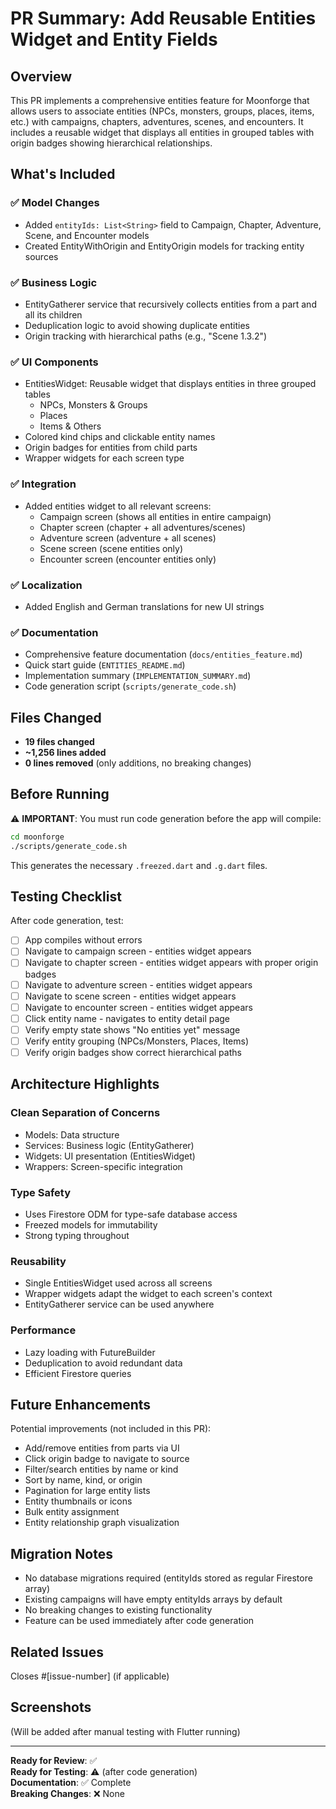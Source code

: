 # PR Summary: Add Reusable Entities Widget and Entity Fields

## Overview
This PR implements a comprehensive entities feature for Moonforge that allows users to associate entities (NPCs, monsters, groups, places, items, etc.) with campaigns, chapters, adventures, scenes, and encounters. It includes a reusable widget that displays all entities in grouped tables with origin badges showing hierarchical relationships.

## What's Included

### ✅ Model Changes
- Added `entityIds: List<String>` field to Campaign, Chapter, Adventure, Scene, and Encounter models
- Created EntityWithOrigin and EntityOrigin models for tracking entity sources

### ✅ Business Logic
- EntityGatherer service that recursively collects entities from a part and all its children
- Deduplication logic to avoid showing duplicate entities
- Origin tracking with hierarchical paths (e.g., "Scene 1.3.2")

### ✅ UI Components
- EntitiesWidget: Reusable widget that displays entities in three grouped tables
  - NPCs, Monsters & Groups
  - Places
  - Items & Others
- Colored kind chips and clickable entity names
- Origin badges for entities from child parts
- Wrapper widgets for each screen type

### ✅ Integration
- Added entities widget to all relevant screens:
  - Campaign screen (shows all entities in entire campaign)
  - Chapter screen (chapter + all adventures/scenes)
  - Adventure screen (adventure + all scenes)
  - Scene screen (scene entities only)
  - Encounter screen (encounter entities only)

### ✅ Localization
- Added English and German translations for new UI strings

### ✅ Documentation
- Comprehensive feature documentation (`docs/entities_feature.md`)
- Quick start guide (`ENTITIES_README.md`)
- Implementation summary (`IMPLEMENTATION_SUMMARY.md`)
- Code generation script (`scripts/generate_code.sh`)

## Files Changed
- **19 files changed**
- **~1,256 lines added**
- **0 lines removed** (only additions, no breaking changes)

## Before Running
⚠️ **IMPORTANT**: You must run code generation before the app will compile:

```bash
cd moonforge
./scripts/generate_code.sh
```

This generates the necessary `.freezed.dart` and `.g.dart` files.

## Testing Checklist
After code generation, test:
- [ ] App compiles without errors
- [ ] Navigate to campaign screen - entities widget appears
- [ ] Navigate to chapter screen - entities widget appears with proper origin badges
- [ ] Navigate to adventure screen - entities widget appears
- [ ] Navigate to scene screen - entities widget appears
- [ ] Navigate to encounter screen - entities widget appears
- [ ] Click entity name - navigates to entity detail page
- [ ] Verify empty state shows "No entities yet" message
- [ ] Verify entity grouping (NPCs/Monsters, Places, Items)
- [ ] Verify origin badges show correct hierarchical paths

## Architecture Highlights

### Clean Separation of Concerns
- Models: Data structure
- Services: Business logic (EntityGatherer)
- Widgets: UI presentation (EntitiesWidget)
- Wrappers: Screen-specific integration

### Type Safety
- Uses Firestore ODM for type-safe database access
- Freezed models for immutability
- Strong typing throughout

### Reusability
- Single EntitiesWidget used across all screens
- Wrapper widgets adapt the widget to each screen's context
- EntityGatherer service can be used anywhere

### Performance
- Lazy loading with FutureBuilder
- Deduplication to avoid redundant data
- Efficient Firestore queries

## Future Enhancements
Potential improvements (not included in this PR):
- Add/remove entities from parts via UI
- Click origin badge to navigate to source
- Filter/search entities by name or kind
- Sort by name, kind, or origin
- Pagination for large entity lists
- Entity thumbnails or icons
- Bulk entity assignment
- Entity relationship graph visualization

## Migration Notes
- No database migrations required (entityIds stored as regular Firestore array)
- Existing campaigns will have empty entityIds arrays by default
- No breaking changes to existing functionality
- Feature can be used immediately after code generation

## Related Issues
Closes #[issue-number] (if applicable)

## Screenshots
(Will be added after manual testing with Flutter running)

---

**Ready for Review**: ✅  
**Ready for Testing**: ⚠️ (after code generation)  
**Documentation**: ✅ Complete  
**Breaking Changes**: ❌ None
